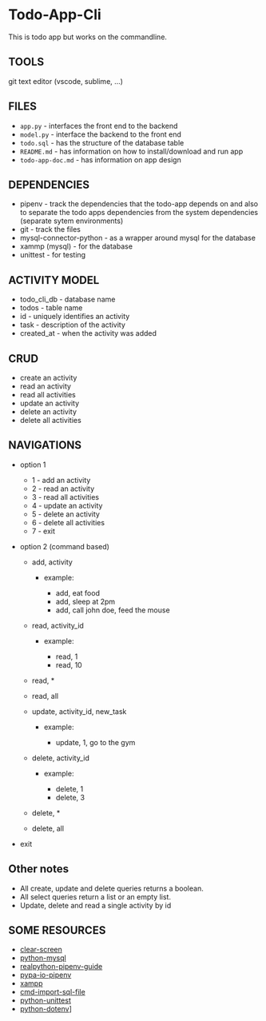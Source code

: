 # Todo-App-Cli

This is todo app but works on the commandline.

## TOOLS

git text editor (vscode, sublime, ...)

## FILES

- `app.py` - interfaces the front end to the backend
- `model.py` - interface the backend to the front end
- `todo.sql` - has the structure of the database table
- `README.md` - has information on how to install/download and run app
- `todo-app-doc.md` - has information on app design

## DEPENDENCIES

- pipenv - track the dependencies that the todo-app depends on and also to separate the todo apps dependencies from the system dependencies (separate sytem environments)
- git - track the files
- mysql-connector-python - as a wrapper around mysql for the database
- xammp (mysql) - for the database
- unittest - for testing

## ACTIVITY MODEL

- todo_cli_db - database name
- todos - table name
- id - uniquely identifies an activity
- task - description of the activity
- created_at - when the activity was added

## CRUD

- create an activity
- read an activity
- read all activities
- update an activity
- delete an activity
- delete all activities

## NAVIGATIONS

- option 1

  - 1 - add an activity
  - 2 - read an activity
  - 3 - read all activities
  - 4 - update an activity
  - 5 - delete an activity
  - 6 - delete all activities
  - 7 - exit

- option 2 (command based)

  - add, activity

    - example:

      - add, eat food
      - add, sleep at 2pm
      - add, call john doe, feed the mouse

  - read, activity_id

    - example:

      - read, 1
      - read, 10

  - read, *

  - read, all

  - update, activity_id, new_task

    - example:

      - update, 1, go to the gym

  - delete, activity_id

    - example:

      - delete, 1
      - delete, 3

  - delete, *

  - delete, all

- exit

## Other notes

- All create, update and delete queries returns a boolean.
- All select queries return a list or an empty list.
- Update, delete and read a single activity by id

## SOME RESOURCES

- [clear-screen]
- [python-mysql]
- [realpython-pipenv-guide]
- [pypa-io-pipenv]
- [xampp]
- [cmd-import-sql-file]
- [python-unittest]
- [python-dotenv]]

#

[clear-screen]: https://stackoverflow.com/a/2084628/10051170
[cmd-import-sql-file]: https://stackoverflow.com/a/17666279/10051170
[pypa-io-pipenv]: https://pipenv.pypa.io/en/latest/basics/
[python-dotenv]: https://libraries.io/pypi/python-dotenv
[python-mysql]: https://www.w3schools.com/python/python_mysql_getstarted.asp
[python-unittest]: https://docs.python.org/3.8/library/unittest.html
[realpython-pipenv-guide]: https://realpython.com/pipenv-guide/
[xampp]: https://www.apachefriends.org/download.html
